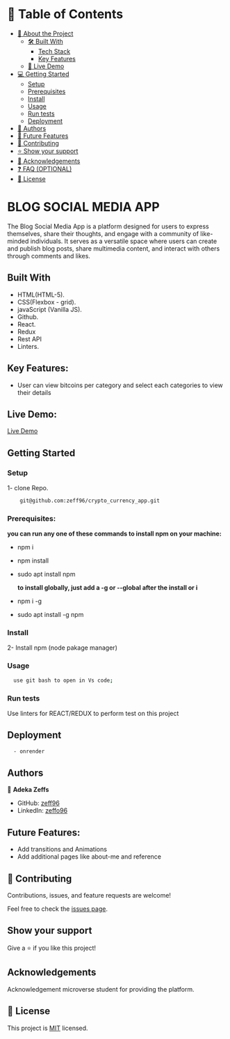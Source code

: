 # 📗 Table of Contents

- [📖 About the Project](#about-project)
  - [🛠 Built With](#built-with)
    - [Tech Stack](#tech-stack)
    - [Key Features](#key-features)
  - [🚀 Live Demo](#live-demo)
- [💻 Getting Started](#getting-started)
  - [Setup](#setup)
  - [Prerequisites](#prerequisites)
  - [Install](#install)
  - [Usage](#usage)
  - [Run tests](#run-tests)
  - [Deployment](#triangular_flag_on_post-deployment)
- [👥 Authors](#authors)
- [🔭 Future Features](#future-features)
- [🤝 Contributing](#contributing)
- [⭐️ Show your support](#support)
- [🙏 Acknowledgements](#acknowledgements)
- [❓ FAQ (OPTIONAL)](#faq)
- [📝 License](#license)

# BLOG SOCIAL MEDIA APP

The Blog Social Media App is a platform designed for users to express themselves, share their thoughts, and engage with a community of like-minded individuals. It serves as a versatile space where users can create and publish blog posts, share multimedia content, and interact with others through comments and likes.

## Built With

- HTML(HTML-5).
- CSS(Flexbox - grid).
- javaScript (Vanilla JS).
- Github.
- React.
- Redux
- Rest API
- Linters.

## Key Features:

- User can view bitcoins per category and select each categories to view their details

## Live Demo:

[Live Demo](https://bitcoins.onrender.com/)

## Getting Started

### Setup

1- clone Repo.

```sh
    git@github.com:zeff96/crypto_currency_app.git
```

### Prerequisites:

**you can run any one of these commands to install npm on your machine:**

- npm i
- npm install
- sudo apt install npm

  **to install globally, just add a -g or --global after the install or i**

- npm i -g
- sudo apt install -g npm

### Install

2- Install npm (node pakage manager)

### Usage

```sh
  use git bash to open in Vs code;
```

### Run tests

Use linters for REACT/REDUX to perform test on this project

## Deployment

```sh
  - onrender
```

## Authors

👤 **Adeka Zeffs**

- GitHub: [zeff96](https://github.com/zeff96)
- LinkedIn: [zeffo96](https://www.linkedin.com/in/adeka-zeffs/)

## Future Features:

- Add transitions and Animations
- Add additional pages like about-me and reference

## 🤝 Contributing

Contributions, issues, and feature requests are welcome!

Feel free to check the [issues page](https://github.com/zeff96/crypto_currency_app/issues).

## Show your support

Give a ⭐️ if you like this project!

## Acknowledgements

Acknowledgement microverse student for providing the platform.

## 📝 License

This project is [MIT](./MIT.md) licensed.
